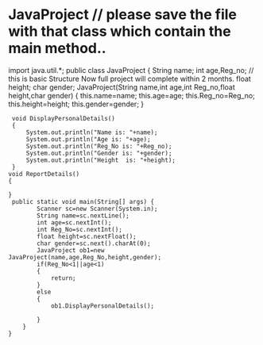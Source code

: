 # JavaProject                             // please save the file with that class which contain the main method..
import java.util.*;
public class JavaProject {
    String name;
    int age,Reg_no;                      // this is basic Structure Now full project will complete within 2 months.
     float height;
     char gender;
     JavaProject(String name,int age,int Reg_no,float height,char gender)
     { 
         this.name=name;
         this.age=age;
         this.Reg_no=Reg_no;
         this.height=height;
         this.gender=gender;
     }

     void DisplayPersonalDetails()
     {
         System.out.println("Name is: "+name);
         System.out.println("Age is: "+age);
         System.out.println("Reg_No is: "+Reg_no);
         System.out.println("Gender is: "+gender);
         System.out.println("Height  is: "+height);
     }
    void ReportDetails()
    {

    }
     public static void main(String[] args) {
            Scanner sc=new Scanner(System.in);
            String name=sc.nextLine();
            int age=sc.nextInt();
            int Reg_No=sc.nextInt();
            float height=sc.nextFloat();
            char gender=sc.next().charAt(0);
            JavaProject ob1=new JavaProject(name,age,Reg_No,height,gender);
            if(Reg_No<1||age<1)
            {
                return;
            }
            else
            {
                ob1.DisplayPersonalDetails();

            }
        }
    }

